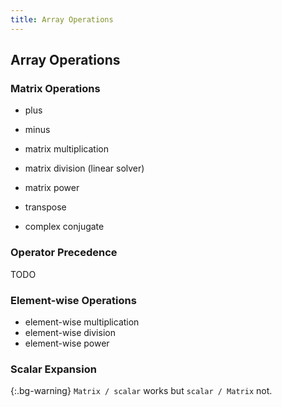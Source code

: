 ```yaml
---
title: Array Operations
---
```

## Array Operations


### Matrix Operations

- plus
- minus
- matrix multiplication
- matrix division (linear solver)
- matrix power

- transpose
- complex conjugate

### Operator Precedence

TODO

### Element-wise Operations

- element-wise multiplication
- element-wise division
- element-wise power

### Scalar Expansion

{:.bg-warning}
`Matrix / scalar` works but `scalar / Matrix` not.
